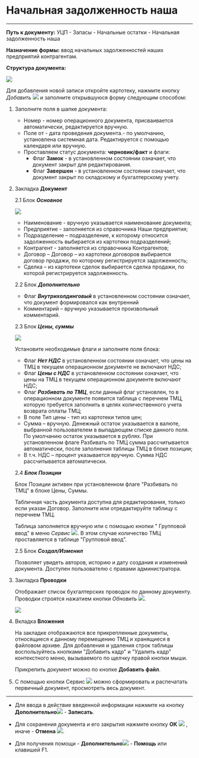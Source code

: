 ﻿#   Начальная задолженность наша
_ _ _ _ _ _ _  _

**Путь к документу:** УЦП - Запасы - Начальные остатки - Начальная задолженность наша


**Назначение формы:** ввод начальных задолженностей наших предприятий контрагентам.

**Структура документа:**

![](topic:.УЦП.AddFiles.Screenshot_2387.jpg)

Для добавления новой записи откройте картотеку, нажмите кнопку *Добавить* ![](topic:Com.AddFiles.Buttons.Btn_Add.png) и заполните открывшуюся форму следующим способом:

1. Заполните поля в шапке документа:

    * Номер - номер операционного документа, присваивается автоматически, редактируется вручную.
    * Поле от - дата проведения документа.- по умолчанию, установлена системная дата. Редактируется с помощью календаря или вручную.
    * Проставляем статус документа: **черновик/факт** и флаги:
        * Флаг **Замок** - в установленном состоянии означает, что документ закрыт для редактирования. 
        * Флаг **Завершен** - в установленном состоянии означает, что документ закрыт по складскому и бухгалтерскому учету. 

1. Закладка **Документ**

    2.1 Блок ***Основное***

    ![](topic:.УЦП.AddFiles.Screenshot_2388.jpg)

    * Наименование - вручную указывается наименование документа;
    * Предприятие - заполняется из справочника Наши предприятия;
    * Подразделение – подразделение, к которому относится задолженность выбирается из картотеки подразделений; 
    * Контрагент - заполняется из справочника Контрагентов;
    * Договор – Договор – из картотеки договоров выбирается договор продажи, по которому регистрируется задолженность; 
    * Сделка – из картотеки сделок выбирается сделка продажи, по которой регистрируется задолженность.

    2.2 Блок ***Дополнительно***

    <!---Установите необходимые флаги и заполните поля блока:

    * Флаг ***Передан в бухгалтерию*** в установленном состоянии означает, что по документу сформированы бухгалтерские проводки в модуле УиФ;
    * Флаг ***Передавать в бухгалтерию*** в установленном состоянии означает, что документ готов для передачи в модуль "УиФ"; для формирования проводок по Бух учету;
    --->
    * Флаг ***Внутрихолдинговый*** в установленном состоянии означает, что документ формировался как внутренний
    <!---, без передачи его в УиФ;
    --->
    * Комментарий – вручную указывается произвольный комментарий.

    2.3 Блок ***Цены, суммы***

    ![](topic:.УЦП.AddFiles.Screenshot_2390.jpg)

    Установите необходимые флаги и заполните поля блока:

    * Флаг ***Нет НДС*** в установленном состоянии означает, что цены на ТМЦ в текущем операционном документе не включают НДС;
    * Флаг ***Цены с НДС*** в установленном состоянии означает, что цены на ТМЦ в текущем операционном документе включают НДС;
    * Флаг ***Разбивать по ТМЦ***, если данный флаг установлен, то в операционном документе появится таблица с перечнем ТМЦ, которую требуется заполнить
    в целях количественного учета возврата оплаты ТМЦ;
    * В поле Тип цены - тип  из картотеки типов цен;
    * Сумма – вручную. Денежный остаток указывается в валюте, выбранной пользователем в выпадающем списке данного поля. По умолчанию остаток указывается
    в рублях. При установленном флаге Разбивать по ТМЦ сумма рассчитывается автоматически, после заполнения таблицы ТМЦ в блоке позиции;
    * В т.ч. НДС – процент указывается вручную. Сумма НДС рассчитывается автоматически.

    2.4 ***Блок Позиции***

    Блок Позиции активен при установленном флаге "Разбивать по ТМЦ" в блоке Цены, Суммы.

    <!---![](topic:.УЦП.AddFiles.Screenshot_2391.jpg)
    --->

    Табличная часть документа доступна для редактирования, только если указан Договор. Заполните или отредактируйте таблицу с перечнем ТМЦ.

    Таблица заполняется вручную или с помощью   кнопки " Групповой ввод" в меню *Сервис* ![](topic:Com.AddFiles.Buttons.Btn_Services.png).
    В этом случае количество ТМЦ проставляется в таблице "Групповой ввод".

    2.5  Блок ***Создал/Изменил***

    Позволяет увидеть авторов, историю и дату создания и изменений документа. Доступен пользователю с правами администратора.

2. Закладка **Проводки**

    Отображает список бухгалтерских проводок по данному документу. Проводки строятся нажатием кнопки *Обновить* ![](topic:Com.AddFiles.Buttons.Btn_Refresh.png).

    ![](topic:.УЦП.AddFiles.Screenshot_2392.jpg)

3. Вкладка **Вложения**

    На закладке отображаются все прикрепленные документы, относящиеся к данному перемещению ТМЦ и хранящиеся в файловом архиве.
    Для добавления и удаления строк таблицы воспользуйтесь кнопками "Добавить кадр" и "Удалить кадр" контекстного меню, вызываемого по щелчку правой кнопки мыши.

    Прикрепить документ можно по кнопке **Добавить файл**.

4. С помощью кнопки Сервис ![](topic:Com.AddFiles.Buttons.Btn_Services.png) можно  сформировать и распечатать первичный документ, просмотреть весь документ.

_______________

* Для ввода в действие введенной информации нажмите на кнопку **Дополнительно**![](topic:Com.AddFiles.Buttons.Btn_OK.png) - **Записать**.

* Для сохранения документа и его закрытия нажмите кнопку **ОК** ![](topic:Com.AddFiles.Buttons.Btn_Ok_grey.png) , иначе - **Отмена** ![](topic:Com.AddFiles.Buttons.BtnCloseCancel.png).

* Для получения помощи - **Дополнительно**![](topic:Com.AddFiles.Buttons.Btn_OK.png) - **Помощь** или клавишей F1.

